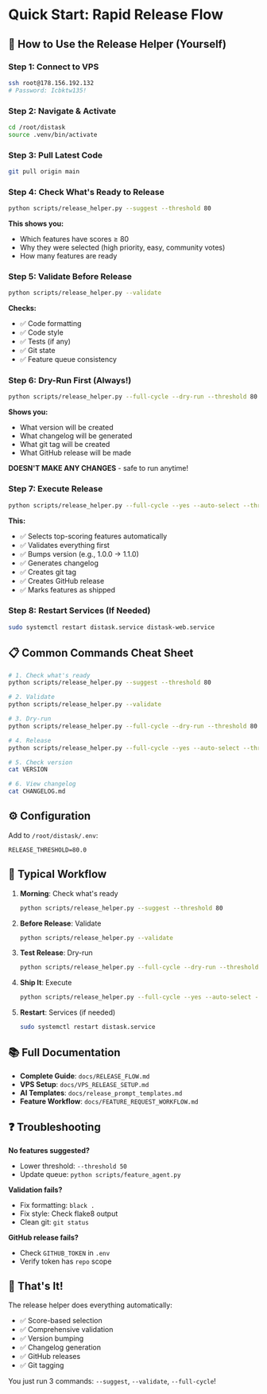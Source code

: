 # Quick Start: Rapid Release Flow

## 🚀 How to Use the Release Helper (Yourself)

### Step 1: Connect to VPS

```bash
ssh root@178.156.192.132
# Password: Icbktw135!
```

### Step 2: Navigate & Activate

```bash
cd /root/distask
source .venv/bin/activate
```

### Step 3: Pull Latest Code

```bash
git pull origin main
```

### Step 4: Check What's Ready to Release

```bash
python scripts/release_helper.py --suggest --threshold 80
```

**This shows you:**
- Which features have scores ≥ 80
- Why they were selected (high priority, easy, community votes)
- How many features are ready

### Step 5: Validate Before Release

```bash
python scripts/release_helper.py --validate
```

**Checks:**
- ✅ Code formatting
- ✅ Code style  
- ✅ Tests (if any)
- ✅ Git state
- ✅ Feature queue consistency

### Step 6: Dry-Run First (Always!)

```bash
python scripts/release_helper.py --full-cycle --dry-run --threshold 80
```

**Shows you:**
- What version will be created
- What changelog will be generated
- What git tag will be created
- What GitHub release will be made

**DOESN'T MAKE ANY CHANGES** - safe to run anytime!

### Step 7: Execute Release

```bash
python scripts/release_helper.py --full-cycle --yes --auto-select --threshold 80
```

**This:**
- ✅ Selects top-scoring features automatically
- ✅ Validates everything first
- ✅ Bumps version (e.g., 1.0.0 → 1.1.0)
- ✅ Generates changelog
- ✅ Creates git tag
- ✅ Creates GitHub release
- ✅ Marks features as shipped

### Step 8: Restart Services (If Needed)

```bash
sudo systemctl restart distask.service distask-web.service
```

## 📋 Common Commands Cheat Sheet

```bash
# 1. Check what's ready
python scripts/release_helper.py --suggest --threshold 80

# 2. Validate
python scripts/release_helper.py --validate

# 3. Dry-run
python scripts/release_helper.py --full-cycle --dry-run --threshold 80

# 4. Release
python scripts/release_helper.py --full-cycle --yes --auto-select --threshold 80

# 5. Check version
cat VERSION

# 6. View changelog
cat CHANGELOG.md
```

## ⚙️ Configuration

Add to `/root/distask/.env`:

```env
RELEASE_THRESHOLD=80.0
```

## 🎯 Typical Workflow

1. **Morning**: Check what's ready
   ```bash
   python scripts/release_helper.py --suggest --threshold 80
   ```

2. **Before Release**: Validate
   ```bash
   python scripts/release_helper.py --validate
   ```

3. **Test Release**: Dry-run
   ```bash
   python scripts/release_helper.py --full-cycle --dry-run --threshold 80
   ```

4. **Ship It**: Execute
   ```bash
   python scripts/release_helper.py --full-cycle --yes --auto-select --threshold 80
   ```

5. **Restart**: Services (if needed)
   ```bash
   sudo systemctl restart distask.service
   ```

## 📚 Full Documentation

- **Complete Guide**: `docs/RELEASE_FLOW.md`
- **VPS Setup**: `docs/VPS_RELEASE_SETUP.md`
- **AI Templates**: `docs/release_prompt_templates.md`
- **Feature Workflow**: `docs/FEATURE_REQUEST_WORKFLOW.md`

## ❓ Troubleshooting

**No features suggested?**
- Lower threshold: `--threshold 50`
- Update queue: `python scripts/feature_agent.py`

**Validation fails?**
- Fix formatting: `black .`
- Fix style: Check flake8 output
- Clean git: `git status`

**GitHub release fails?**
- Check `GITHUB_TOKEN` in `.env`
- Verify token has `repo` scope

## 🎉 That's It!

The release helper does everything automatically:
- ✅ Score-based selection
- ✅ Comprehensive validation
- ✅ Version bumping
- ✅ Changelog generation
- ✅ GitHub releases
- ✅ Git tagging

You just run 3 commands: `--suggest`, `--validate`, `--full-cycle`!

